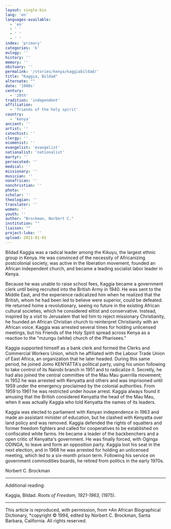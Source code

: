 ```yaml
---
layout: single-bio
lang: 'en'
languages-available:
  - 'en'
  - ' '
  - ' '
  - ' '
index: 'primary'
categories: 'k'
eulogy: ''
history: ''
memory: ''
obituary: ''
permalink: '/stories/kenya/kaggiabildad/'
title: "Kaggia, Bildad"
alternate: ""
date: '1900s'
century:
  - '20th'
tradition: 'independent'
affiliation:
  - 'friends of the holy spirit'
country:
  - 'kenya'
ancient: ''
artist: ''
catechist: ''
clergy: ''
ecumenist: ''
evangelist: 'evangelist'
nationalist: 'nationalist'
martyr: ''
persecuted: ''
medical: ''
missionary: ''
musician: ''
nonafrican: ''
nonchristian: ''
photo: ''
scholar: ''
theologian: ''
translator: ''
women: ''
youth: ''
author: "Brockman, Norbert C."
institution: ""
liaison: ""
project-luke: ''
upload: 2011-01-01
---
```




Bildad Kaggia was a radical leader among the Kikuyu, the largest ethnic group in Kenya. He was convinced of the necessity of Africanizing postcolonial society, was active in the liberation movement, founded an African independent church, and became a leading socialist labor leader in Kenya.

Because he was unable to raise school fees, Kaggia became a government clerk until being recruited into the British Army in 1940. He was sent to the Middle East, and the experience radicalized him when he realized that the British, whom he had been led to believe were superior, could be defeated. He returned home a revolutionary, seeing no future in the existing African cultural societies, which he considered elitist and conservative. Instead, inspired by a visit to Jerusalem that led him to reject missionary Christianity, he founded an African Christian church to reinterpret Christianity with an African voice. Kaggia was arrested several times for holding unlicensed meetings, but his Friends of the Holy Spirit spread across Kenya as a reaction to the "mzungu  (white) church of the Pharisees."

Kaggia supported himself as a bank clerk and formed the Clerks and Commercial Workers Union, which he affiliated with the Labour Trade Union of East Africa, an organization that he later headed. During this same period, he joined Jomo KENYATTA's political party, using his union following to take control of its Nairobi branch in 1951 and to radicalize it. Secretly, he had also joined the central committee of the Mau Mau guerrilla movement; in 1952 he was arrested with Kenyatta and others and was imprisoned until 1959 under the emergency proclaimed by the colonial authorities. From 1959 to 1961 he was restricted under house arrest. Kaggia always found it amusing that the British considered Kenyatta the head of the Mau Mau, when it was actually Kaggia who told Kenyatta the names of its leaders.

Kaggia was elected to parliament with Kenyan independence in 1963 and made an assistant minister of education, but he clashed with Kenyatta over land policy and was removed. Kaggia defended the rights of squatters and former freedom fighters and called for cooperatives to be established on confiscated white farms. He became a leader of the backbenchers and a open critic of Kenyatta's government. He was finally forced, with Oginga ODINGA, to leave and form an opposition party. Kaggia lost his seat in the next election, and in 1968 he was arrested for holding an unlicensed meeting, which led to a six-month prison term. Following his service on government commodities boards, he retired from politics in the early 1970s.

Norbert C. Brockman

---

Additional reading:

Kaggia, Bildad.  *Roots of Freedom, 1921-1963,* (1975).

---

This article is reproduced, with permission, from *An African Biographical Dictionary, *copyright &copy; 1994, edited by Norbert C. Brockman, Santa Barbara, California. All rights reserved.
